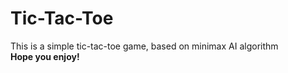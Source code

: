 # Tic-Tac-Toe
This is a simple tic-tac-toe game, based on minimax AI algorithm </br>
<b> Hope you enjoy!</b>
